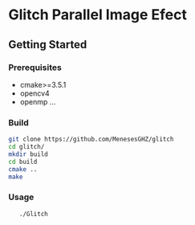# Glitch Parallel Image Efect

## Getting Started

### Prerequisites
* cmake>=3.5.1
* opencv4
* openmp
...

### Build
   ```sh
   git clone https://github.com/MenesesGHZ/glitch
   cd glitch/
   mkdir build
   cd build
   cmake ..
   make
   ```

### Usage
```sh
   ./Glitch
```